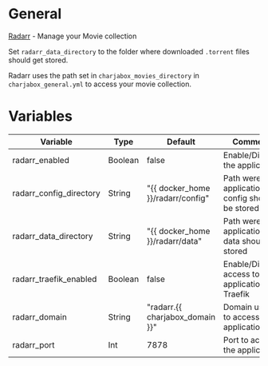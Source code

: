 # General
[Radarr](https://radarr.video/) - Manage your Movie collection

Set `radarr_data_directory` to the folder where downloaded `.torrent` files should get stored.

Radarr uses the path set in `charjabox_movies_directory` in `charjabox_general.yml` to access your movie collection.

# Variables

| Variable                | Type    | Default                           | Comment                                          |
|-------------------------|---------|-----------------------------------|--------------------------------------------------|
| radarr_enabled          | Boolean | false                             | Enable/Disable the application                   |
| radarr_config_directory | String  | "{{ docker_home }}/radarr/config" | Path were application config should be stored    |
| radarr_data_directory   | String  | "{{ docker_home }}/radarr/data"   | Path were application data should be stored      |
| radarr_traefik_enabled  | Boolean | false                             | Enable/Disable access to application via Traefik |
| radarr_domain           | String  | "radarr.{{ charjabox_domain }}"   | Domain used to access the application            |
| radarr_port             | Int     | 7878                              | Port to access the application                   |
